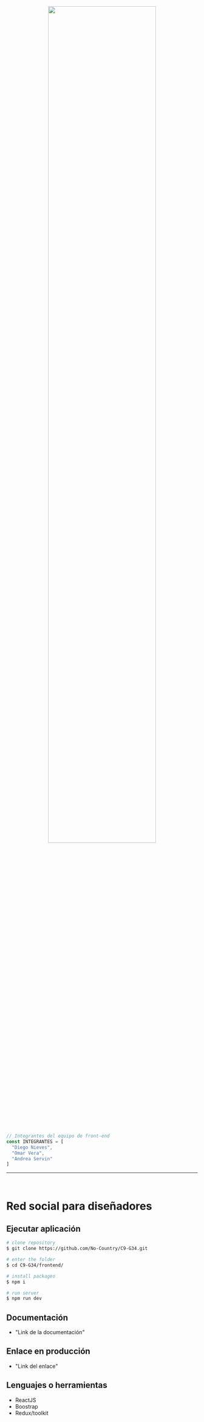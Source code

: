 <div align="center" width="50">
    <img src="./IMAGES/DINO_GIF.gif" width="75%"/>
</div><br/>

```javascript
// Integrantes del equipo de front-end
const INTEGRANTES = [
  "Diego Nieves",
  "Omar Vera",
  "Andrea Servin"
]
```
<hr></hr>

<br/>

# Red social para diseñadores

## Ejecutar aplicación

```bash
# clone repository
$ git clone https://github.com/No-Country/C9-G34.git

# enter the folder
$ cd C9-G34/frontend/

# install packages
$ npm i

# run server
$ npm run dev
```

## Documentación

- "Link de la documentación"

## Enlace en producción

- "Link del enlace"

## Lenguajes o herramientas 

- ReactJS
- Boostrap
- Redux/toolkit
